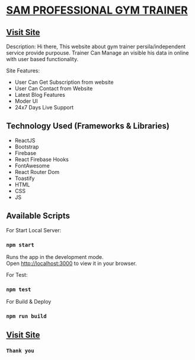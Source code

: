# [SAM PROFESSIONAL GYM TRAINER](link)

## [Visit Site](link)

Description:
Hi there,
This website about gym trainer persila/independent service provide purpouse. Trainer Can Manage an visible his data in online with user based functionality.

Site Features:
* User Can Get Subscription from website
* User Can Contact from Website
* Latest Blog Features
* Moder UI
* 24x7 Days Live Support

## Technology Used (Frameworks & Libraries)
* ReactJS
* Bootstrap
* Firebase
* React Firebase Hooks
* FontAwesome
* React Router Dom
* Toastify
* HTML
* CSS
* JS

## Available Scripts

For Start Local Server:
### `npm start`

Runs the app in the development mode.\
Open [http://localhost:3000](http://localhost:3000) to view it in your browser.

For Test:
### `npm test`

For Build & Deploy
### `npm run build`

## [Visit Site](link)

### `Thank you`